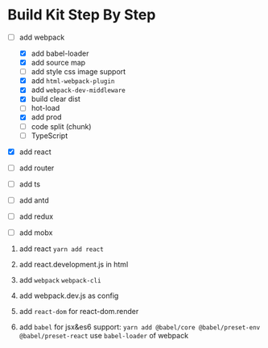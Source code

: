 # Build Kit Step By Step

- [ ] add webpack

  - [x] add babel-loader
  - [x] add source map
  - [ ] add style css image support
  - [x] add `html-webpack-plugin`
  - [x] add `webpack-dev-middleware`
  - [x] build clear dist
  - [ ] hot-load
  - [x] add prod
  - [ ] code split (chunk)
  - [ ] TypeScript

- [x] add react
- [ ] add router
- [ ] add ts
- [ ] add antd
- [ ] add redux
- [ ] add mobx

1.  add react `yarn add react`
2.  add react.development.js in html

3.  add `webpack` `webpack-cli`
4.  add webpack.dev.js as config
5.  add `react-dom` for react-dom.render

6.  add `babel` for jsx&es6 support:
    `yarn add @babel/core @babel/preset-env @babel/preset-react`
    use `babel-loader` of webpack
